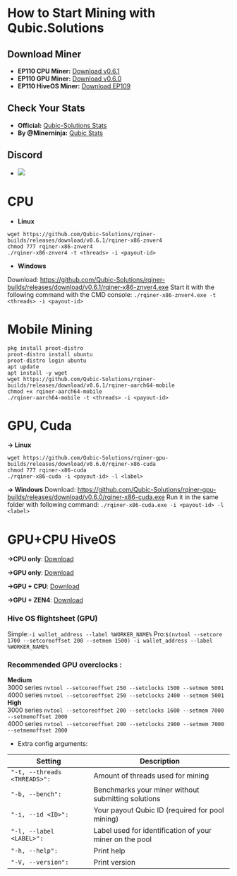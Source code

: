 # How to Start Mining with Qubic.Solutions

## Download Miner
- **EP110 CPU Miner:** [Download v0.6.1](https://github.com/Qubic-Solutions/rqiner-builds/releases/tag/v0.6.1)
- **EP110 GPU Miner:** [Download v0.6.0](https://github.com/Qubic-Solutions/rqiner-gpu-builds/releases/tag/v0.6.0)
- **EP110 HiveOS Miner:** [Download EP109](https://github.com/Qubic-Solutions/HiveOS/releases/tag/EP109)

## Check Your Stats
- **Official:** [Qubic-Solutions Stats](https://pooltemp.qubic.solutions/info?miner=YOURIDHERE)
- **By @Minerninja:** [Qubic Stats](http://qubic.commando.sh/)

## **Discord**
- [![](https://img.shields.io/discord/1179806757204267090?color=5865F2&logo=Discord&style=flat-square)](https://discord.gg/zTrdShyQu2)

# **CPU** 
- **Linux**
```
wget https://github.com/Qubic-Solutions/rqiner-builds/releases/download/v0.6.1/rqiner-x86-znver4
chmod 777 rqiner-x86-znver4
./rqiner-x86-znver4 -t <threads> -i <payout-id>
```

- **Windows**

Download: https://github.com/Qubic-Solutions/rqiner-builds/releases/download/v0.6.1/rqiner-x86-znver4.exe
Start it with the following command with the CMD console:
`./rqiner-x86-znver4.exe -t <threads> -i <payout-id>`

# **Mobile Mining** 
```
pkg install proot-distro
proot-distro install ubuntu
proot-distro login ubuntu
apt update
apt install -y wget
wget https://github.com/Qubic-Solutions/rqiner-builds/releases/download/v0.6.1/rqiner-aarch64-mobile
chmod +x rqiner-aarch64-mobile
./rqiner-aarch64-mobile -t <threads> -i <payout-id>
```
# **GPU, Cuda**

**→ Linux**
```
wget https://github.com/Qubic-Solutions/rqiner-gpu-builds/releases/download/v0.6.0/rqiner-x86-cuda
chmod 777 rqiner-x86-cuda
./rqiner-x86-cuda -i <payout-id> -l <label>
```
**→ Windows**
Download: https://github.com/Qubic-Solutions/rqiner-gpu-builds/releases/download/v0.6.0/rqiner-x86-cuda.exe
Run it in the same folder with following command:
`./rqiner-x86-cuda.exe -i <payout-id> -l <label>`

# GPU+CPU HiveOS 

**→CPU only**: [Download](https://github.com/Qubic-Solutions/HiveOS/releases/download/EP109/rqiner-x86-CPU.v.0.6.1.tar.gz)

**→GPU only**: [Download](https://github.com/Qubic-Solutions/HiveOS/releases/download/EP109/rqiner-x86-cuda-gpu.0.6.0.tar.gz)

**→GPU + CPU**: [Download](https://github.com/Qubic-Solutions/HiveOS/releases/download/EP109/rqiner-x86-cuda-Nvidia.Broadwell.0.6.0.tar.gz)

**→GPU + ZEN4**: [Download](https://github.com/Qubic-Solutions/HiveOS/releases/download/EP109/rqiner-x86-cuda-Nvidia.Zen4.0.6.0.tar.gz)

### Hive OS flightsheet (GPU)
Simple:```-i wallet_address --label %WORKER_NAME%```
Pro:```$(nvtool --setcore 1700 --setcoreoffset 200 --setmem 1500) -i wallet_address --label %WORKER_NAME%```

### Recommended GPU overclocks :  
**Medium**  
3000 series ```nvtool --setcoreoffset 250 --setclocks 1500 --setmem 5001```  
4000 series ```nvtool --setcoreoffset 250 --setclocks 2400 --setmem 5001```  
**High**  
3000 series ```nvtool --setcoreoffset 200 --setclocks 1600 --setmem 7000 --setmemoffset 2000```  
4000 series ```nvtool --setcoreoffset 200 --setclocks 2900 --setmem 7000 --setmemoffset 2000```  

- Extra config arguments:

| Setting | Description |
| ---- | --------- |
| ```"-t, --threads <THREADS>":``` | Amount of threads used for mining |
| ```"-b, --bench":``` |  Benchmarks your miner without submitting solutions |
| ```"-i, --id <ID>":``` |  Your payout Qubic ID (required for pool mining) |
|  ```"-l, --label <LABEL>": ``` |  Label used for identification of your miner on the pool |
| ```"-h, --help": ```  |  Print help  |
| ```"-V, --version": ```  |  Print version  |


